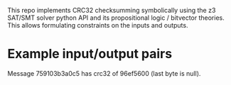 This repo implements CRC32 checksumming symbolically using the z3 SAT/SMT solver python API and its propositional logic / bitvector theories.
This allows formulating constraints on the inputs and outputs.

# Example input/output pairs

Message 759103b3a0c5 has crc32 of 96ef5600 (last byte is null).
